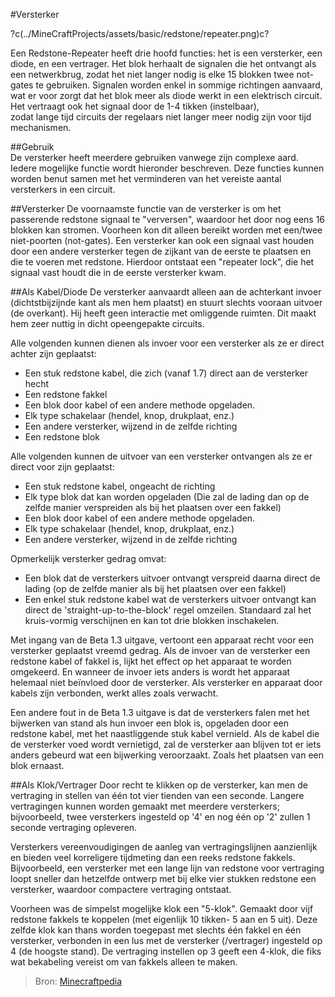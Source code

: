 #Versterker

?c(../MineCraftProjects/assets/basic/redstone/repeater.png)c?

Een Redstone-Repeater heeft drie hoofd functies: het is een versterker, een diode, en een vertrager.
Het blok herhaalt de signalen die het ontvangt als een netwerkbrug, zodat het niet langer nodig is elke 15 blokken
twee not-gates te gebruiken. Signalen worden enkel in sommige richtingen aanvaard, wat er voor zorgt dat het blok 
meer als diode werkt in een elektrisch circuit. Het vertraagt ook het signaal door de 1-4 tikken (instelbaar),  
zodat lange tijd circuits der regelaars niet langer meer nodig zijn voor tijd mechanismen. 


##Gebruik   
De versterker heeft meerdere gebruiken vanwege zijn complexe aard. Iedere mogelijke functie wordt hieronder beschreven. Deze functies kunnen worden benut samen met het verminderen van het vereiste aantal versterkers in een circuit.    
   
   
##Versterker
De voornaamste functie van de versterker is om het passerende redstone signaal te "verversen", waardoor het door nog eens 16 blokken kan stromen. Voorheen kon dit alleen bereikt worden met een/twee niet-poorten (not-gates). Een versterker kan ook een signaal vast houden door een andere versterker tegen de zijkant van de eerste te plaatsen en die te voeren met redstone. Hierdoor ontstaat een "repeater lock", die het signaal vast houdt die in de eerste versterker kwam.    
   
   
##Als Kabel/Diode
De versterker aanvaardt alleen aan de achterkant invoer (dichtstbijzijnde kant als men hem plaatst) en stuurt slechts vooraan uitvoer (de overkant). Hij heeft geen interactie met omliggende ruimten. Dit maakt hem zeer nuttig in dicht opeengepakte circuits.


Alle volgenden kunnen dienen als invoer voor een versterker als ze er direct achter zijn geplaatst:

- Een stuk redstone kabel, die zich (vanaf 1.7) direct aan de versterker hecht
- Een redstone fakkel
- Een blok door kabel of een andere methode opgeladen.
- Elk type schakelaar (hendel, knop, drukplaat, enz.)
- Een andere versterker, wijzend in de zelfde richting
- Een redstone blok

Alle volgenden kunnen de uitvoer van een versterker ontvangen als ze er direct voor zijn geplaatst:

- Een stuk redstone kabel, ongeacht de richting
- Elk type blok dat kan worden opgeladen (Die zal de lading dan op de zelfde manier verspreiden als bij het plaatsen over een fakkel)
- Een blok door kabel of een andere methode opgeladen.
- Elk type schakelaar (hendel, knop, drukplaat, enz.)
- Een andere versterker, wijzend in de zelfde richting

Opmerkelijk versterker gedrag omvat:

- Een blok dat de versterkers uitvoer ontvangt verspreid daarna direct de lading (op de zelfde manier als bij het plaatsen over een fakkel)
- Een enkel stuk redstone kabel wat de versterkers uitvoer ontvangt kan direct de 'straight-up-to-the-block' regel omzeilen. Standaard zal het kruis-vormig verschijnen en kan tot drie blokken inschakelen.

Met ingang van de Beta 1.3 uitgave, vertoont een apparaat recht voor een versterker geplaatst vreemd gedrag. Als de invoer van de versterker een redstone kabel of fakkel is, lijkt het effect op het apparaat te worden omgekeerd. En wanneer de invoer iets anders is wordt het apparaat helemaal niet beïnvloed door de versterker. Als versterker en apparaat door kabels zijn verbonden, werkt alles zoals verwacht.

Een andere fout in de Beta 1.3 uitgave is dat de versterkers falen met het bijwerken van stand als hun invoer een blok is, opgeladen door een redstone kabel, met het naastliggende stuk kabel vernield. Als de kabel die de versterker voed wordt vernietigd, zal de versterker aan blijven tot er iets anders gebeurd wat een bijwerking veroorzaakt. Zoals het plaatsen van een blok ernaast.

##Als Klok/Vertrager
Door recht te klikken op de versterker, kan men de vertraging in stellen van één tot vier tienden van een seconde. Langere vertragingen kunnen worden gemaakt met meerdere versterkers; bijvoorbeeld, twee versterkers ingesteld op '4' en nog één op '2' zullen 1 seconde vertraging opleveren.

Versterkers vereenvoudigingen de aanleg van vertragingslijnen aanzienlijk en bieden veel korreligere tijdmeting dan een reeks redstone fakkels. Bijvoorbeeld, een versterker met een lange lijn van redstone voor vertraging loopt sneller dan hetzelfde ontwerp met bij elke vier stukken redstone een versterker, waardoor compactere vertraging ontstaat.

Voorheen was de simpelst mogelijke klok een "5-klok". Gemaakt door vijf redstone fakkels te koppelen (met eigenlijk 10 tikken- 5 aan en 5 uit). Deze zelfde klok kan thans worden toegepast met slechts één fakkel en één versterker, verbonden in een lus met de versterker (/vertrager) ingesteld op 4 (de hoogste stand). De vertraging instellen op 3 geeft een 4-klok, die fiks wat bekabeling vereist om van fakkels alleen te maken.


>Bron:
>[Minecraftpedia](https://minecraft.gamepedia.com/repeater)

